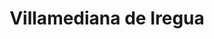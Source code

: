 ---
title: Villamediana de Iregua
url: /villamediana-de-iregua/
latitude: 42.447
longitude: -2.417
---